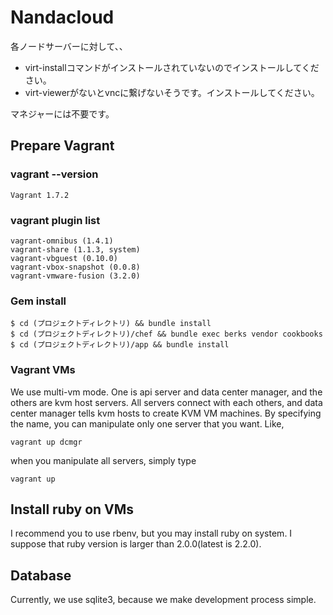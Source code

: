 Nandacloud
===============

各ノードサーバーに対して、、
* virt-installコマンドがインストールされていないのでインストールしてください。
* virt-viewerがないとvncに繋げないそうです。インストールしてください。

マネジャーには不要です。

Prepare Vagrant
--------------

### vagrant --version

    Vagrant 1.7.2
    
### vagrant plugin list

    vagrant-omnibus (1.4.1)
    vagrant-share (1.1.3, system)
    vagrant-vbguest (0.10.0)
    vagrant-vbox-snapshot (0.0.8)
    vagrant-vmware-fusion (3.2.0)

### Gem install

    $ cd (プロジェクトディレクトリ) && bundle install
    $ cd (プロジェクトディレクトリ)/chef && bundle exec berks vendor cookbooks
    $ cd (プロジェクトディレクトリ)/app && bundle install

### Vagrant VMs

We use multi-vm mode.
One is api server and data center manager, and the others are kvm host servers.
All servers connect with each others, and data center manager tells kvm hosts to create KVM VM machines.
By specifying the name, you can manipulate only one server that you want.
Like,

    vagrant up dcmgr

when you manipulate all servers, simply type

    vagrant up


Install ruby on VMs
---------------------

I recommend you to use rbenv, but you may install ruby on system.
I suppose that ruby version is larger than 2.0.0(latest is 2.2.0).


Database
-------------------

Currently, we use sqlite3, because we make development process simple.


